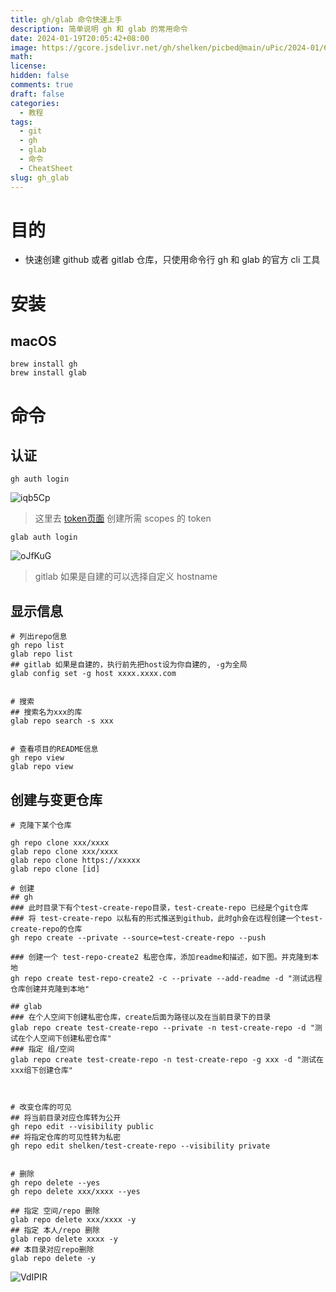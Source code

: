 ```yaml
---
title: gh/glab 命令快速上手
description: 简单说明 gh 和 glab 的常用命令
date: 2024-01-19T20:05:42+08:00
image: https://gcore.jsdelivr.net/gh/shelken/picbed@main/uPic/2024-01/6hNGCf.png
math: 
license: 
hidden: false
comments: true
draft: false
categories:
  - 教程
tags:
  - git
  - gh
  - glab
  - 命令
  - CheatSheet
slug: gh_glab
---
```

# 目的

- 快速创建 github 或者 gitlab 仓库，只使用命令行 gh 和 glab 的官方 cli 工具


# 安装

## macOS

```shell
brew install gh
brew install glab
```

# 命令

## 认证


```shell
gh auth login
```

![iqb5Cp](https://gcore.jsdelivr.net/gh/shelken/picbed@main/uPic/2024-01/iqb5Cp.png)

> 这里去 [token页面](https://github.com/settings/tokens) 创建所需 scopes 的 token

```
glab auth login
```

![oJfKuG](https://gcore.jsdelivr.net/gh/shelken/picbed@main/uPic/2024-01/oJfKuG.png)

> gitlab 如果是自建的可以选择自定义 hostname 
## 显示信息

```shell
# 列出repo信息
gh repo list
glab repo list
## gitlab 如果是自建的，执行前先把host设为你自建的, -g为全局
glab config set -g host xxxx.xxxx.com


# 搜索
## 搜索名为xxx的库
glab repo search -s xxx


# 查看项目的README信息
gh repo view
glab repo view

```


## 创建与变更仓库

```shell
# 克隆下某个仓库

gh repo clone xxx/xxxx 
glab repo clone xxx/xxxx
glab repo clone https://xxxxx
glab repo clone [id]

# 创建
## gh
### 此时目录下有个test-create-repo目录，test-create-repo 已经是个git仓库
### 将 test-create-repo 以私有的形式推送到github，此时gh会在远程创建一个test-create-repo的仓库
gh repo create --private --source=test-create-repo --push

### 创建一个 test-repo-create2 私密仓库，添加readme和描述，如下图。并克隆到本地
gh repo create test-repo-create2 -c --private --add-readme -d "测试远程仓库创建并克隆到本地"

## glab
### 在个人空间下创建私密仓库，create后面为路径以及在当前目录下的目录
glab repo create test-create-repo --private -n test-create-repo -d "测试在个人空间下创建私密仓库"
### 指定 组/空间
glab repo create test-create-repo -n test-create-repo -g xxx -d "测试在xxx组下创建仓库"



# 改变仓库的可见
## 将当前目录对应仓库转为公开
gh repo edit --visibility public
## 将指定仓库的可见性转为私密
gh repo edit shelken/test-create-repo --visibility private


# 删除
gh repo delete --yes
gh repo delete xxx/xxxx --yes

## 指定 空间/repo 删除
glab repo delete xxx/xxxx -y
## 指定 本人/repo 删除
glab repo delete xxxx -y
## 本目录对应repo删除
glab repo delete -y

```

![VdIPIR](https://gcore.jsdelivr.net/gh/shelken/picbed@main/uPic/2024-01/VdIPIR.png)

